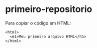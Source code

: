 # primeiro-repositorio

Para copiar o código em HTML:
```
<html>
  <m1>Meu primeiro arquivo HTML</h1>
</html>
```
